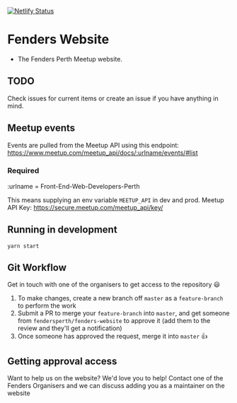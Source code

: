 [![Netlify Status](https://api.netlify.com/api/v1/badges/b819e860-1012-4e2a-958a-6a9c809a5142/deploy-status)](https://app.netlify.com/sites/fenders/deploys)

# Fenders Website

-   The Fenders Perth Meetup website.

## TODO

Check issues for current items or create an issue if you have anything in mind.

## Meetup events

Events are pulled from the Meetup API using this endpoint:
https://www.meetup.com/meetup_api/docs/:urlname/events/#list

### Required

:urlname = Front-End-Web-Developers-Perth

This means supplying an env variable `MEETUP_API` in dev and prod.
Meetup API Key: https://secure.meetup.com/meetup_api/key/

## Running in development

`yarn start`

## Git Workflow

Get in touch with one of the organisers to get access to the repository :smiley:

1. To make changes, create a new branch off `master` as a `feature-branch` to perform the work
2. Submit a PR to merge your `feature-branch` into `master`, and get someone from `fendersperth/fenders-website` to approve it (add them to the review and they'll get a notification)
3. Once someone has approved the request, merge it into `master` :+1:

## Getting approval access

Want to help us on the website? We'd love you to help!
Contact one of the Fenders Organisers and we can discuss adding you as a maintainer on the website
